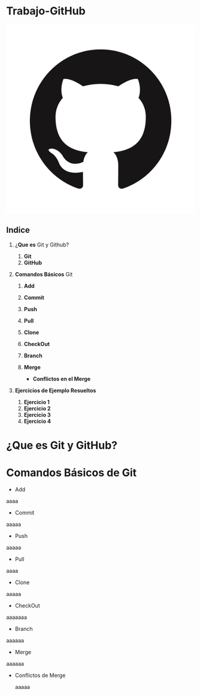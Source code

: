 # Trabajo-GitHub

![.](Imagenes\Logo1.png)

## Indice

 1. ¿**Que es** Git y Github?
    1. **Git**
    2. **GitHub**
    
2.  **Comandos Básicos** Git
    1. **Add**

    2. **Commit**

    3. **Push**

    4. **Pull**

    5. **Clone**

    6. **CheckOut**

    7. **Branch**

    8. **Merge**

       - **Conflictos en el Merge**

 3. **Ejercicios de Ejemplo Resueltos**
    1. **Ejercicio 1**
    2. **Ejercicio 2**
    3. **Ejercicio 3**
    4. **Ejercicio 4**

¿Que es Git y GitHub? 
===



Comandos Básicos de Git
===
 - Add
 
 aaaa
 
 - Commit
 
 aaaaa
 
 - Push
 
 aaaaa
 
 - Pull
 
 aaaa
 
 - Clone
 
 aaaaa

 - CheckOut
 
 aaaaaaa

 - Branch
 
 aaaaaa

 - Merge
 
 aaaaaa

  - Conflictos de Merge
    
    aaaaa

